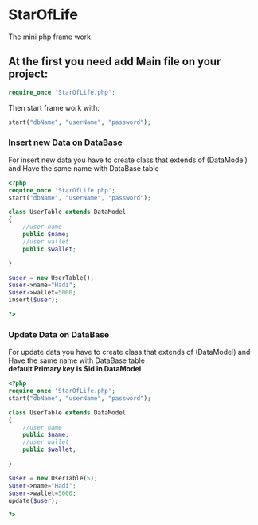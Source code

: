 # StarOfLife
The mini php frame work

## At the first you need add Main file on your project:

```php
require_once 'StarOfLife.php';
```
Then start frame work with:
```php
start("dbName", "userName", "password");
```

### Insert new Data on DataBase
For insert new data you have to create class that extends of (DataModel) and Have the same name with DataBase table
```php
<?php 
require_once 'StarOfLife.php';
start("dbName", "userName", "password");

class UserTable extends DataModel
{
    //user name
    public $name;
    //user wallet
    public $wallet;

}

$user = new UserTable();
$user->name="Hadi";
$user->wallet=5000;
insert($user);

?>
```

### Update Data on DataBase
For update data you have to create class that extends of (DataModel) and Have the same name with DataBase table
<br>
**default Primary key is $id in DataModel**
```php
<?php 
require_once 'StarOfLife.php';
start("dbName", "userName", "password");

class UserTable extends DataModel
{
    //user name
    public $name;
    //user wallet
    public $wallet;

}

$user = new UserTable(5);
$user->name="Hadi";
$user->wallet=5000;
update($user);

?>
```
